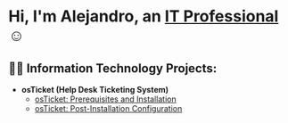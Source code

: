 
<h1>Hi, I'm Alejandro, an <a href="https://linkedin.com/in/Josh">IT Professional</a>☺</h1>

<h2>👨‍💻 Information Technology Projects:</h2>

- <b>osTicket (Help Desk Ticketing System)</b>
  - [osTicket: Prerequisites and Installation](https://github.com/AlejandroOregel/osticket-prereqs)
  - [osTicket: Post-Installation Configuration](https://github.com/AlejandroOregel/post-install-config)

